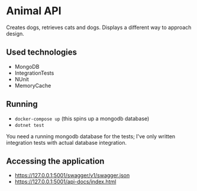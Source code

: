 # Animal API

Creates dogs, retrieves cats and dogs. Displays a different way to approach design.

## Used technologies

- MongoDB
- IntegrationTests
- NUnit
- MemoryCache

## Running

- `docker-compose up` (this spins up a mongodb database)
- `dotnet test`

You need a running mongodb database for the tests; I've only written integration tests with actual database integration.

## Accessing the application

- https://127.0.0.1:5001/swagger/v1/swagger.json
- https://127.0.0.1:5001/api-docs/index.html

